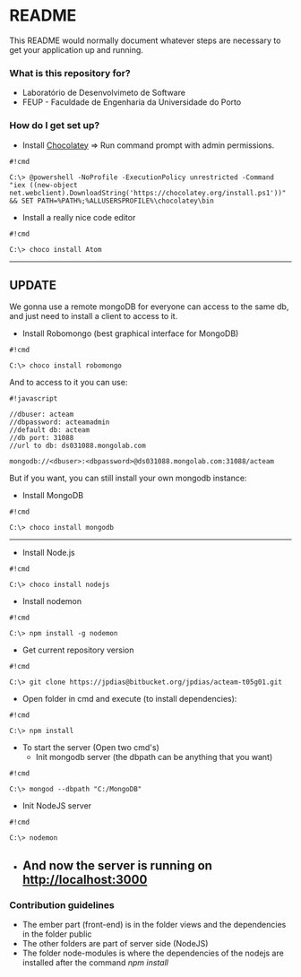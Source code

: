 # README #

This README would normally document whatever steps are necessary to get your application up and running.

### What is this repository for? ###

* Laboratório de Desenvolvimeto de Software
* FEUP -  Faculdade de Engenharia da Universidade do Porto

### How do I get set up? ###

* Install [Chocolatey](http://chocolatey.org/) => Run command prompt with admin permissions.
```
#!cmd

C:\> @powershell -NoProfile -ExecutionPolicy unrestricted -Command "iex ((new-object net.webclient).DownloadString('https://chocolatey.org/install.ps1'))" && SET PATH=%PATH%;%ALLUSERSPROFILE%\chocolatey\bin
```
* Install a really nice code editor
```
#!cmd

C:\> choco install Atom

```
---------------------------------------------------------------------------------

## UPDATE ##

We gonna use a remote mongoDB for everyone can access to the same db, and just need to install a client to access to it.

* Install Robomongo (best graphical interface for MongoDB)

```
#!cmd

C:\> choco install robomongo

```
And to access to it you can use:

```
#!javascript

//dbuser: acteam
//dbpassword: acteamadmin
//default db: acteam
//db port: 31088
//url to db: ds031088.mongolab.com

mongodb://<dbuser>:<dbpassword>@ds031088.mongolab.com:31088/acteam

```

But if you want, you can still install your own mongodb instance:

* Install MongoDB  
```
#!cmd

C:\> choco install mongodb 

```

------------------------------------------------------------------------------------------------------


* Install Node.js
```
#!cmd

C:\> choco install nodejs

```

* Install nodemon
```
#!cmd

C:\> npm install -g nodemon

```

* Get current repository version
```
#!cmd

C:\> git clone https://jpdias@bitbucket.org/jpdias/acteam-t05g01.git

```
* Open folder in cmd and execute (to install dependencies):
```
#!cmd

C:\> npm install

```
* To start the server (Open two cmd's)
	* Init mongodb server (the dbpath can be anything that you want)
```
#!cmd

C:\> mongod --dbpath "C:/MongoDB"

```

* Init NodeJS server

```
#!cmd

C:\> nodemon

```

* ## And now the server is running on [http://localhost:3000](http://localhost:3000) ##


### Contribution guidelines ###

* The ember part (front-end) is in the folder views and the dependencies in the folder public 
* The other folders are part of server side (NodeJS)
* The folder node-modules is where the dependencies of the nodejs are installed after the command *npm install*
